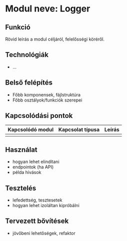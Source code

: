 # Modul neve: Logger

## Funkció
Rövid leírás a modul céljáról, felelősségi köréről.

## Technológiák
- ...

## Belső felépítés
- Főbb komponensek, fájlstruktúra
- Főbb osztályok/funkciók szerepei

## Kapcsolódási pontok

| Kapcsolódó modul | Kapcsolat típusa | Leírás |
|------------------|------------------|--------|
|                  |                  |        |

## Használat
- hogyan lehet elindítani
- endpointok (ha API)
- példa hívások

## Tesztelés
- lefedettség, tesztesetek
- hogyan lehet izoláltan kipróbálni

## Tervezett bővítések
- jövőbeni lehetőségek, refaktor

